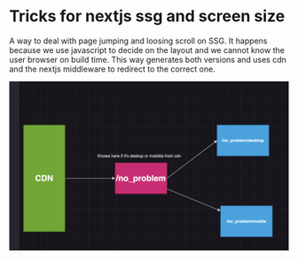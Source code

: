 # Tricks for nextjs ssg and screen size

A way to deal with page jumping and loosing scroll on SSG. 
It happens because we use javascript to decide on the layout and we cannot know the user browser on build time.
This way generates both versions and uses cdn and the nextjs middleware to redirect to the correct one.

![Graph](image.png)
